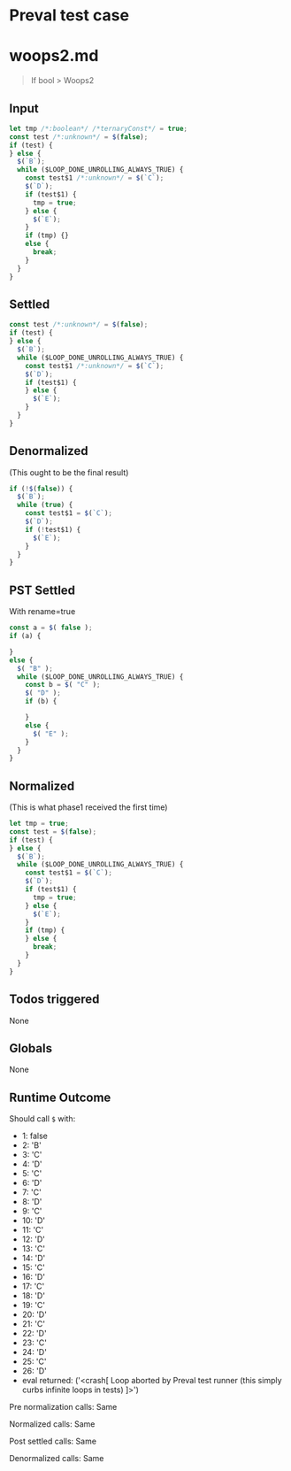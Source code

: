 # Preval test case

# woops2.md

> If bool > Woops2
>
>

## Input

`````js filename=intro
let tmp /*:boolean*/ /*ternaryConst*/ = true;
const test /*:unknown*/ = $(false);
if (test) {
} else {
  $(`B`);
  while ($LOOP_DONE_UNROLLING_ALWAYS_TRUE) {
    const test$1 /*:unknown*/ = $(`C`);
    $(`D`);
    if (test$1) {
      tmp = true;
    } else {
      $(`E`);
    }
    if (tmp) {}
    else {
      break;
    }
  }
}
`````


## Settled


`````js filename=intro
const test /*:unknown*/ = $(false);
if (test) {
} else {
  $(`B`);
  while ($LOOP_DONE_UNROLLING_ALWAYS_TRUE) {
    const test$1 /*:unknown*/ = $(`C`);
    $(`D`);
    if (test$1) {
    } else {
      $(`E`);
    }
  }
}
`````


## Denormalized
(This ought to be the final result)

`````js filename=intro
if (!$(false)) {
  $(`B`);
  while (true) {
    const test$1 = $(`C`);
    $(`D`);
    if (!test$1) {
      $(`E`);
    }
  }
}
`````


## PST Settled
With rename=true

`````js filename=intro
const a = $( false );
if (a) {

}
else {
  $( "B" );
  while ($LOOP_DONE_UNROLLING_ALWAYS_TRUE) {
    const b = $( "C" );
    $( "D" );
    if (b) {

    }
    else {
      $( "E" );
    }
  }
}
`````


## Normalized
(This is what phase1 received the first time)

`````js filename=intro
let tmp = true;
const test = $(false);
if (test) {
} else {
  $(`B`);
  while ($LOOP_DONE_UNROLLING_ALWAYS_TRUE) {
    const test$1 = $(`C`);
    $(`D`);
    if (test$1) {
      tmp = true;
    } else {
      $(`E`);
    }
    if (tmp) {
    } else {
      break;
    }
  }
}
`````


## Todos triggered


None


## Globals


None


## Runtime Outcome


Should call `$` with:
 - 1: false
 - 2: 'B'
 - 3: 'C'
 - 4: 'D'
 - 5: 'C'
 - 6: 'D'
 - 7: 'C'
 - 8: 'D'
 - 9: 'C'
 - 10: 'D'
 - 11: 'C'
 - 12: 'D'
 - 13: 'C'
 - 14: 'D'
 - 15: 'C'
 - 16: 'D'
 - 17: 'C'
 - 18: 'D'
 - 19: 'C'
 - 20: 'D'
 - 21: 'C'
 - 22: 'D'
 - 23: 'C'
 - 24: 'D'
 - 25: 'C'
 - 26: 'D'
 - eval returned: ('<crash[ Loop aborted by Preval test runner (this simply curbs infinite loops in tests) ]>')

Pre normalization calls: Same

Normalized calls: Same

Post settled calls: Same

Denormalized calls: Same
